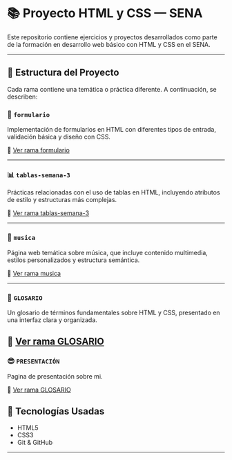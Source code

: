 # 📚 Proyecto HTML y CSS — SENA

Este repositorio contiene ejercicios y proyectos desarrollados como parte de la formación en desarrollo web básico con HTML y CSS en el SENA.

---

## 📁 Estructura del Proyecto

Cada rama contiene una temática o práctica diferente. A continuación, se describen:

### 🌱 `formulario`
Implementación de formularios en HTML con diferentes tipos de entrada, validación básica y diseño con CSS.

🔗 [Ver rama formulario](https://github.com/CarolDayana/sena_html_y_css/tree/formulario)

---

### 📊 `tablas-semana-3`
Prácticas relacionadas con el uso de tablas en HTML, incluyendo atributos de estilo y estructuras más complejas.

🔗 [Ver rama tablas-semana-3](https://github.com/CarolDayana/sena_html_y_css/tree/tablas-semana-3)

---

### 🎵 `musica`
Página web temática sobre música, que incluye contenido multimedia, estilos personalizados y estructura semántica.

🔗 [Ver rama musica](https://github.com/CarolDayana/sena_html_y_css/tree/musica)

---

### 📘 `GLOSARIO`
Un glosario de términos fundamentales sobre HTML y CSS, presentado en una interfaz clara y organizada.

🔗 [Ver rama GLOSARIO](https://github.com/CarolDayana/sena_html_y_css/tree/GLOSARIO)
---
### 😎 `PRESENTACIÓN`
Pagina de presentación sobre mi.

🔗 [Ver rama GLOSARIO](https://github.com/CarolDayana/sena_html_y_css/tree/Presentaci%C3%B3n/Presentaci%C3%B3n
)

## 📌 Tecnologías Usadas

- HTML5
- CSS3
- Git & GitHub

---


